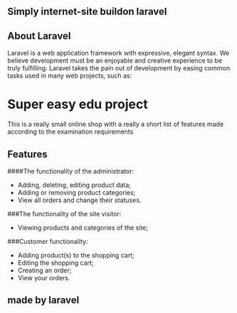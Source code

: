 ## Simply internet-site buildon laravel

## About Laravel

Laravel is a web application framework with expressive, elegant syntax. We believe development must be an enjoyable and creative experience to be truly fulfilling. Laravel takes the pain out of development by easing common tasks used in many web projects, such as:

# Super easy edu project

This is a really small online shop with a really a short list of features made according to the examination requirements

## Features

####The functionality of the administrator:
- Adding, deleting, editing product data;
- Adding or removing product categories;
- View all orders and change their statuses.

###The functionality of the site visitor:
- Viewing products and categories of the site;

###Customer functionality:
- Adding product(s) to the shopping cart;
- Editing the shopping cart;
- Creating an order;
- View your orders.
 

## made by laravel
